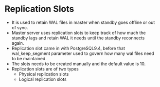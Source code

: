 # Replication Slots
- It is used to retain WAL files in master when standby goes offline or out of sync.
- Master server uses replication slots to keep track of how much the standby lags and retain WAL it needs until the standby 
   reconnects again.
- Replication slot came in with PostgreSQL9.4, before that wal_keep_segment parameter used to govern how many wal files need to
  be maintained.
- The slots needs to be created manually and the default value is 10.
- Replication slots are of two types
     - Physical replication slots
     - Logical replication slots
